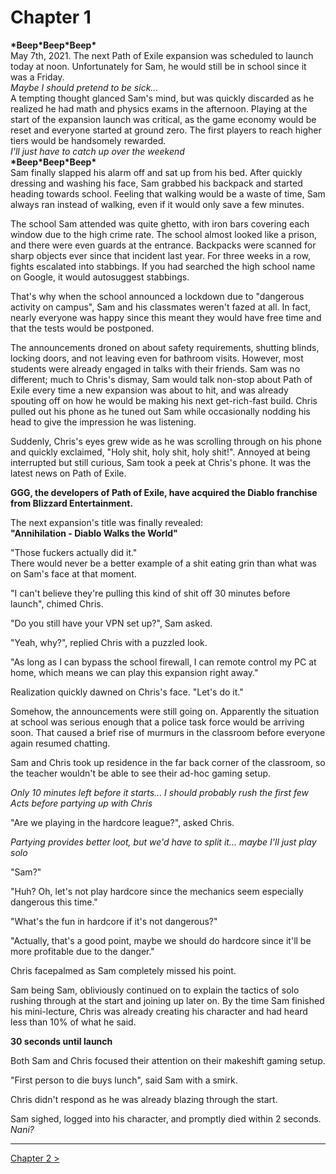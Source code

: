 Chapter 1
===

**\*Beep\*Beep\*Beep\***  
May 7th, 2021. The next Path of Exile expansion was scheduled to launch today at noon. Unfortunately for Sam, he would still be in school since it was a Friday.  
_Maybe I should pretend to be sick..._  
A tempting thought glanced Sam's mind, but was quickly discarded as he realized he had math and physics exams in the afternoon. Playing at the start of the expansion launch was critical, as the game economy would be reset and everyone started at ground zero. The first players to reach higher tiers would be handsomely rewarded.  
_I'll just have to catch up over the weekend_  
**\*Beep\*Beep\*Beep\***  
Sam finally slapped his alarm off and sat up from his bed. After quickly dressing and washing his face, Sam grabbed his backpack and started heading towards school. Feeling that walking would be a waste of time, Sam always ran instead of walking, even if it would only save a few minutes.   
  
The school Sam attended was quite ghetto, with iron bars covering each window due to the high crime rate. The school almost looked like a prison, and there were even guards at the entrance. 
Backpacks were scanned for sharp objects ever since that incident last year. For three weeks in a row, fights escalated into stabbings. If you had searched the high school name on Google, it would autosuggest stabbings.  
  
That's why when the school announced a lockdown due to "dangerous activity on campus", Sam and his classmates weren't fazed at all. In fact, nearly everyone was happy since this meant they would have free time and that the tests would be postponed.  
  
The announcements droned on about safety requirements, shutting blinds, locking doors, and not leaving even for bathroom visits. However, most students were already engaged in talks with their friends. Sam was no different; much to Chris's dismay, Sam would talk non-stop about Path of Exile every time a new expansion was about to hit, and was already spouting off on how he would be making his next get-rich-fast build. Chris pulled out his phone as he tuned out Sam while occasionally nodding his head to give the impression he was listening.  
  
Suddenly, Chris's eyes grew wide as he was scrolling through on his phone and quickly exclaimed, "Holy shit, holy shit, holy shit!". Annoyed at being interrupted but still curious, Sam took a peek at Chris's phone. It was the latest news on Path of Exile.  
  
**GGG, the developers of Path of Exile, have acquired the Diablo franchise from Blizzard Entertainment.**  
  
The next expansion's title was finally revealed:  
**"Annihilation - Diablo Walks the World"**  
  
"Those fuckers actually did it."  
There would never be a better example of a shit eating grin than what was on Sam's face at that moment.  
  
"I can't believe they're pulling this kind of shit off 30 minutes before launch", chimed Chris.  
  
"Do you still have your VPN set up?", Sam asked.  
  
"Yeah, why?", replied Chris with a puzzled look.   
  
"As long as I can bypass the school firewall, I can remote control my PC at home, which means we can play this expansion right away."  
  
Realization quickly dawned on Chris's face. "Let's do it."  
  
Somehow, the announcements were still going on. Apparently the situation at school was serious enough that a police task force would be arriving soon. That caused a brief rise of murmurs in the classroom before everyone again resumed chatting.  
  
Sam and Chris took up residence in the far back corner of the classroom, so the teacher wouldn't be able to see their ad-hoc gaming setup.  
  
_Only 10 minutes left before it starts... I should probably rush the first few Acts before partying up with Chris_  
  
"Are we playing in the hardcore league?", asked Chris.  
  
_Partying provides better loot, but we'd have to split it... maybe I'll just play solo_  
  
"Sam?"  
  
"Huh? Oh, let's not play hardcore since the mechanics seem especially dangerous this time."  
  
"What's the fun in hardcore if it's not dangerous?"  
  
"Actually, that's a good point, maybe we should do hardcore since it'll be more profitable due to the danger."  
  
Chris facepalmed as Sam completely missed his point. 
  
Sam being Sam, obliviously continued on to explain the tactics of solo rushing through at the start and joining up later on. 
By the time Sam finished his mini-lecture, Chris was already creating his character and had heard less than 10% of what he said.  
  
**30 seconds until launch**  
  
Both Sam and Chris focused their attention on their makeshift gaming setup.  
  
"First person to die buys lunch", said Sam with a smirk.  
  
Chris didn't respond as he was already blazing through the start. 

Sam sighed, logged into his character, and promptly died within 2 seconds.  
_Nani?_

---  

[Chapter 2 >](/chapters/RuinsOfExile-002)